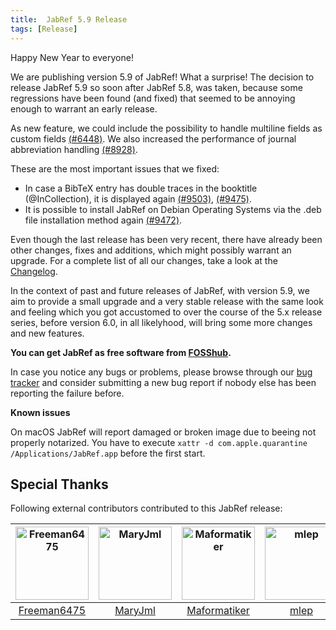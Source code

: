 ```yaml
---
title:  JabRef 5.9 Release
tags: [Release]
---
```


Happy New Year to everyone!

We are publishing version 5.9 of JabRef! What a surprise! The decision to release JabRef 5.9 so soon after JabRef 5.8, was taken, because some regressions have been found (and fixed) that seemed to be annoying enough to warrant an early release.

As new feature, we could include the possibility to handle multiline fields as custom fields [(#6448)](https://github.com/JabRef/jabref/issues/6448).
We also increased the performance of journal abbreviation handling [(#8928)](https://github.com/JabRef/jabref/issues/8928).

These are the most important issues that we fixed:

- In case a BibTeX entry has double traces in the booktitle (@InCollection), it is displayed again [(#9503)](https://github.com/JabRef/jabref/issues/9503), [(#9475)](https://github.com/JabRef/jabref/issues/9475).
- It is possible to install JabRef on Debian Operating Systems via the .deb file installation method again [(#9472)](https://github.com/JabRef/jabref/issues/9472).

Even though the last release has been very recent, there have already been other changes, fixes and additions, which might possibly warrant an upgrade.
For a complete list of all our changes, take a look at the [Changelog](https://github.com/JabRef/jabref/blob/main/CHANGELOG.md#changelog).

In the context of past and future releases of JabRef, with version 5.9, we aim to provide a small upgrade and a very stable release with the same look and feeling which you got accustomed to over the course of the 5.x release series, before version 6.0, in all likelyhood, will bring some more changes and new features.

**You can get JabRef as free software from [FOSShub](https://www.fosshub.com/JabRef.html).**

In case you notice any bugs or problems, please browse through our [bug tracker](https://github.com/JabRef/jabref/issues) and consider submitting a new bug report if nobody else has been reporting the failure before.

**Known issues**

On macOS JabRef will report damaged or broken image due to beeing not properly notarized.
You have to execute `xattr -d com.apple.quarantine /Applications/JabRef.app` before the first start.

## Special Thanks

Following external contributors contributed to this JabRef release:

[<img alt="Freeman6475" src="https://avatars.githubusercontent.com/u/96061552?v=4&s=117" width="117">](https://github.com/Freeman6475) |[<img alt="MaryJml" src="https://avatars.githubusercontent.com/u/86668599?v=4&s=117" width="117">](https://github.com/MaryJml) |[<img alt="Maformatiker" src="https://avatars.githubusercontent.com/u/26503503?v=4&s=117" width="117">](https://github.com/Maformatiker) |[<img alt="mlep" src="https://avatars.githubusercontent.com/u/6931104?v=4&s=117" width="117">](https://github.com/mlep) |
:---: |:---: |:---: |:---: |
[Freeman6475](https://github.com/Freeman6475) |[MaryJml](https://github.com/MaryJml) |[Maformatiker](https://github.com/Maformatiker) |[mlep](https://github.com/mlep) |
